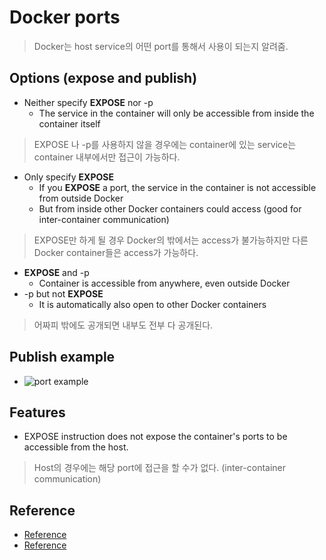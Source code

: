 # Docker ports
> Docker는 host service의 어떤 port를 통해서 사용이 되는지 알려줌.

## Options (expose and publish)
- Neither specify **EXPOSE** nor -p
  - The service in the container will only be accessible from inside the container itself
> EXPOSE 나 -p를 사용하지 않을 경우에는 container에 있는 service는 container 내부에서만 접근이 가능하다.
- Only specify **EXPOSE**
  - If you **EXPOSE** a port, the service in the container is not accessible from outside Docker
  - But from inside other Docker containers could access (good for inter-container communication)
> EXPOSE만 하게 될 경우 Docker의 밖에서는 access가 불가능하지만 다른 Docker container들은 access가 가능하다.
- **EXPOSE** and -p
  - Container is accessible from anywhere, even outside Docker
- -p but not **EXPOSE**
  - It is automatically also open to other Docker containers
> 어짜피 밖에도 공개되면 내부도 전부 다 공개된다.

## Publish example
- ![port example](https://user-images.githubusercontent.com/105041834/200626548-780889e0-6e4c-4017-8991-1d37e147db51.jpg)


## Features
- EXPOSE instruction does not expose the container's ports to be accessible from the host.
> Host의 경우에는 해당 port에 접근을 할 수가 없다. (inter-container communication)

## Reference
- [Reference](https://www.mend.io/free-developer-tools/blog/docker-expose-port/)
- [Reference](https://stackoverflow.com/questions/22111060/what-is-the-difference-between-expose-and-publish-in-docker)